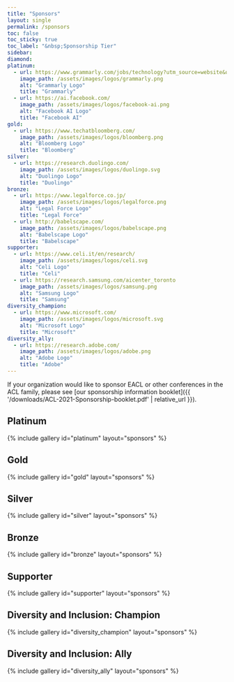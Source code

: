 ```yaml
---
title: "Sponsors"
layout: single
permalink: /sponsors
toc: false
toc_sticky: true
toc_label: "&nbsp;Sponsorship Tier"
sidebar:
diamond:
platinum:
  - url: https://www.grammarly.com/jobs/technology?utm_source=website&utm_medium=logo&utm_campaign=eacl_sponsors
    image_path: /assets/images/logos/grammarly.png
    alt: "Grammarly Logo"
    title: "Grammarly"
  - url: https://ai.facebook.com/
    image_path: /assets/images/logos/facebook-ai.png
    alt: "Facebook AI Logo"
    title: "Facebook AI"
gold:
  - url: https://www.techatbloomberg.com/
    image_path: /assets/images/logos/bloomberg.png
    alt: "Bloomberg Logo"
    title: "Bloomberg"
silver:
  - url: https://research.duolingo.com/
    image_path: /assets/images/logos/duolingo.svg
    alt: "Duolingo Logo"
    title: "Duolingo"
bronze:
  - url: https://www.legalforce.co.jp/
    image_path: /assets/images/logos/legalforce.png
    alt: "Legal Force Logo"
    title: "Legal Force"
  - url: http://babelscape.com/
    image_path: /assets/images/logos/babelscape.png
    alt: "Babelscape Logo"
    title: "Babelscape"
supporter:
  - url: https://www.celi.it/en/research/
    image_path: /assets/images/logos/celi.svg
    alt: "Celi Logo"
    title: "Celi"
  - url: https://research.samsung.com/aicenter_toronto
    image_path: /assets/images/logos/samsung.png
    alt: "Samsung Logo"
    title: "Samsung"
diversity_champion:
  - url: https://www.microsoft.com/
    image_path: /assets/images/logos/microsoft.svg
    alt: "Microsoft Logo"
    title: "Microsoft"
diversity_ally:
  - url: https://research.adobe.com/
    image_path: /assets/images/logos/adobe.png
    alt: "Adobe Logo"
    title: "Adobe"
---
```


If your organization would like to sponsor EACL or other conferences in the ACL family, please see [our sponsorship information booklet]({{ '/downloads/ACL-2021-Sponsorship-booklet.pdf' | relative_url }}).

## Platinum

{% include gallery id="platinum" layout="sponsors" %}

## Gold

{% include gallery id="gold" layout="sponsors" %}

## Silver

{% include gallery id="silver" layout="sponsors" %}

## Bronze

{% include gallery id="bronze" layout="sponsors" %}

## Supporter

{% include gallery id="supporter" layout="sponsors" %}

## Diversity and Inclusion: Champion

{% include gallery id="diversity_champion" layout="sponsors" %}

## Diversity and Inclusion: Ally

{% include gallery id="diversity_ally" layout="sponsors" %}